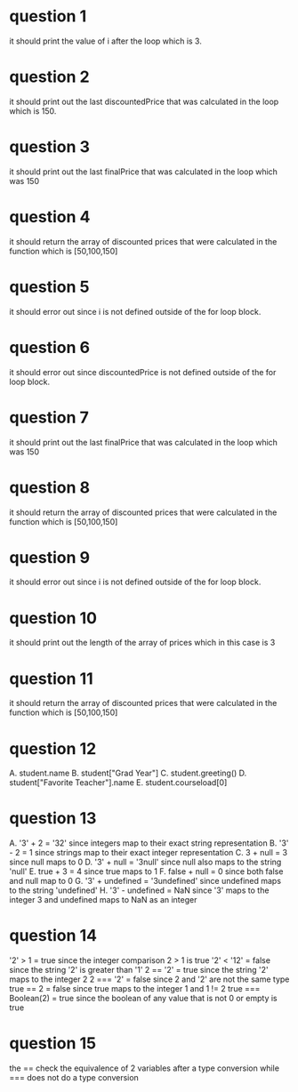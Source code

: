 # question 1
it should print the value of i after the loop which is 3.

# question 2
it should print out the last discountedPrice that was calculated in the loop which is 150.

# question 3
it should print out the last finalPrice that was calculated in the loop which was 150

# question 4
it should return the array of discounted prices that were calculated in the function which is [50,100,150]

# question 5
it should error out since i is not defined outside of the for loop block.

# question 6
it should error out since discountedPrice is not defined outside of the for loop block.

# question 7
it should print out the last finalPrice that was calculated in the loop which was 150

# question 8
it should return the array of discounted prices that were calculated in the function which is [50,100,150]

# question 9
it should error out since i is not defined outside of the for loop block.

# question 10
it should print out the length of the array of prices which in this case is 3

# question 11
it should return the array of discounted prices that were calculated in the function which is [50,100,150]

# question 12
A. student.name
B. student["Grad Year"]
C. student.greeting()
D. student["Favorite Teacher"].name
E. student.courseload[0]

# question 13
A. '3' + 2 = '32' since integers map to their exact string representation
B. '3' - 2 = 1 since strings map to their exact integer representation
C. 3 + null = 3 since null maps to 0
D. '3' + null = '3null' since null also maps to the string 'null'
E. true + 3 = 4 since true maps to 1
F. false + null = 0 since both false and null map to 0
G. '3' + undefined = '3undefined' since undefined maps to the string 'undefined'
H. '3' - undefined = NaN since '3' maps to the integer 3 and undefined maps to NaN as an integer

# question 14
'2' > 1 = true since the integer comparison 2 > 1 is true
'2' < '12' = false since the string '2' is greater than '1'
2 == '2' = true since the string '2' maps to the integer 2
2 === '2' = false since 2 and '2' are not the same type
true == 2 = false since true maps to the integer 1 and 1 != 2
true === Boolean(2) = true since the boolean of any value that is not 0 or empty is true 

# question 15 
the == check the equivalence of 2 variables after a type conversion while === does not do a type conversion


